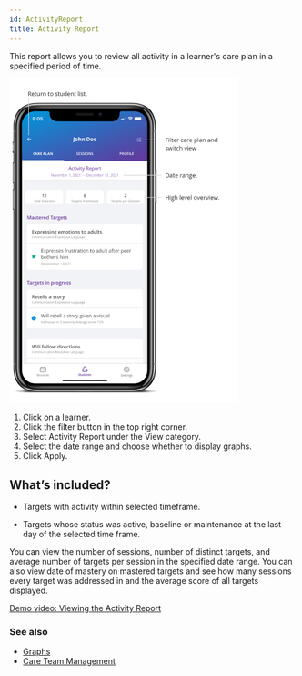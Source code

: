 ```yaml
---
id: ActivityReport
title: Activity Report
---
```

This report allows you to review all activity in a learner's care plan in a specified period of time. 

<img src="/img/ActivityReport.png" width="400" />

1. Click on a learner. 
2. Click the filter button in the top right corner. 
3. Select Activity Report under the View category. 
4. Select the date range and choose whether to display graphs. 
5. Click Apply. 

## What’s included? 

- Targets with activity within selected timeframe.  

- Targets whose status was active, baseline or maintenance at the last day of the selected time frame.  

You can view the number of sessions, number of distinct targets, and average number of targets per session in the specified date range. You can also view date of mastery on mastered targets and see how many sessions every target was addressed in and the average score of all targets displayed.

[Demo video: Viewing the Activity Report](https://youtu.be/MltVclMUltI "Title")

### See also
- [Graphs](CarePlan/Graphs.md)
- [Care Team Management](Reports/CareTeamManagement.md)